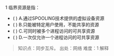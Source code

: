 1
临界资源是指：
- ( ) A.通过SPOOLING技术提供的虚拟设备资源 
- ( ) B.只能被特定用户使用，不能共享的资源 
- ( ) C.可同时被多个进程访问的可共享资源
- ( ) D.一次仅允许一个进程访问的可共享资源

> 知识点：同步互斥。
> 出处：网络
> 难度：1
> 解释
